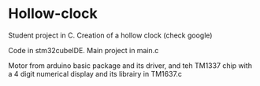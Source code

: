 # Hollow-clock

Student project in C. Creation of a hollow clock (check google)

Code in stm32cubeIDE. Main project in main.c

Motor from arduino basic package and its driver, and teh TM1337 chip with a 4 digit numerical display and its librairy in TM1637.c
